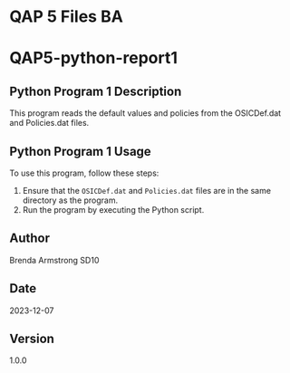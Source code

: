# QAP 5 Files BA
# QAP5-python-report1

## Python Program 1 Description
This program reads the default values and policies from the OSICDef.dat and Policies.dat files.

## Python Program 1 Usage
To use this program, follow these steps:
1. Ensure that the `OSICDef.dat` and `Policies.dat` files are in the same directory as the program.
2. Run the program by executing the Python script.

## Author
Brenda Armstrong SD10

## Date
2023-12-07

## Version
1.0.0
